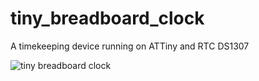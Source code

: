 # tiny_breadboard_clock
A timekeeping device running on ATTiny and RTC DS1307

![tiny breadboard clock](https://i.imgur.com/a/Z4LDlmz.jpg)
